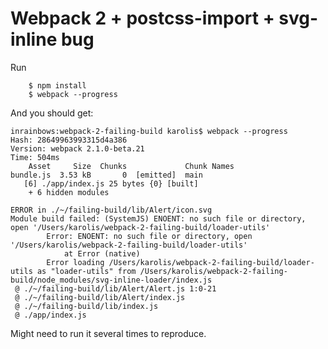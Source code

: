 # Webpack 2 + postcss-import + svg-inline bug

Run

        $ npm install
        $ webpack --progress

And you should get:

```
inrainbows:webpack-2-failing-build karolis$ webpack --progress
Hash: 28649963993315d4a386
Version: webpack 2.1.0-beta.21
Time: 504ms
    Asset     Size  Chunks             Chunk Names
bundle.js  3.53 kB       0  [emitted]  main
   [6] ./app/index.js 25 bytes {0} [built]
    + 6 hidden modules

ERROR in ./~/failing-build/lib/Alert/icon.svg
Module build failed: (SystemJS) ENOENT: no such file or directory, open '/Users/karolis/webpack-2-failing-build/loader-utils'
        Error: ENOENT: no such file or directory, open '/Users/karolis/webpack-2-failing-build/loader-utils'
            at Error (native)
        Error loading /Users/karolis/webpack-2-failing-build/loader-utils as "loader-utils" from /Users/karolis/webpack-2-failing-build/node_modules/svg-inline-loader/index.js
 @ ./~/failing-build/lib/Alert/Alert.js 1:0-21
 @ ./~/failing-build/lib/Alert/index.js
 @ ./~/failing-build/lib/index.js
 @ ./app/index.js
```

Might need to run it several times to reproduce.
